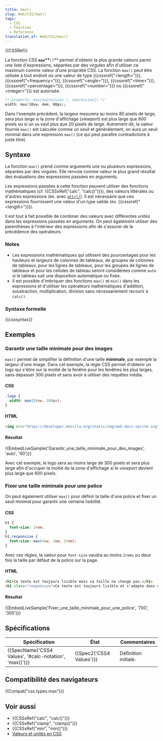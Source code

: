```yaml
---
title: max()
slug: Web/CSS/max()
tags:
  - CSS
  - Fonction
  - Reference
translation_of: Web/CSS/max()
---
```

{{CSSRef}}

La fonction CSS **`max`\*\***`()`\*\* permet d'obtenir la plus grande valeurs parmi une liste d'expressions, séparées par des virgules afin d'utiliser ce maximum comme valeur d'une propriété CSS. La fonction `max()` peut être utilisée à tout endroit où une valeur de type {{cssxref("&lt;length&gt;")}}, {{cssxref("&lt;frequency&gt;")}}, {{cssxref("&lt;angle&gt;")}}, {{cssxref("&lt;time&gt;")}}, {{cssxref("&lt;percentage&gt;")}}, {{cssxref("&lt;number&gt;")}} ou {{cssxref("&lt;integer&gt;")}} est autorisée.

```css
/* property: max(expression [, expression]) */
width: max(10vw, 4em, 80px);
```

Dans l'exemple précédent, la largeur mesurera au moins 80 pixels de large, sera plus large si la zone d'affichage (_viewport_) est plus large que 800 pixels ou si un `em` vaut plus que 20 pixels de large. Autrement dit, la valeur fournie `max()` est calculée comme un seuil et généralement, on aura un seuil minimal dans une expression `max()` (ce qui peut paraître contradictoire à juste titre).

## Syntaxe

La fonction `max()` prend comme arguments une ou plusieurs expressions, séparées par des virgules. Elle renvoie comme valeur le plus grand résultat des évaluations des expressions passées en arguments.

Les expressions passées à cette fonction peuvent utiliser des fonctions mathématiques (cf. {{CSSxRef("calc", "calc()")}}), des valeurs littérales ou d'autres expressions (ex. avec [`attr()`](/fr/docs/Web/CSS/attr)). Il est nécessaire que ces expressions fournissent une valeur d'un type valide (ex. {{cssxref("&lt;length&gt;")}}).

Il est tout à fait possible de combiner des valeurs avec différentes unités dans les expressions passées en arguments. On peut également utiliser des parenthèses à l'intérieur des expressions afin de s'assurer de la précédence des opérateurs.

### Notes

- Les expressions mathématiques qui utilisent des pourcentages pour les hauteurs et largeurs de colonnes de tableaux, de groupes de colonnes de tableaux, pour les lignes de tableaux, pour les groupes de lignes de tableaux et pour les cellules de tableau seront considérées comme `auto` si le tableau suit une disposition automatique ou fixée.
- Il est possible d'imbriquer des fonctions `max()` et `min()` dans les expressions et d'utiliser les opérateurs mathématiques d'addition, soustraction, multiplication, division sans nécessairement recourir à `calc()`.

### Syntaxe formelle

{{csssyntax}}

## Exemples

### Garantir une taille minimale pour des images

`max()` permet de simplifier la définition d'une taille **minimale**, par exemple la largeur d'une image. Dans cet exemple, la règle CSS permet d'obtenir un logo qui s'étire sur la moitié de la fenêtre pour les fenêtres les plus larges, sans dépasser 300 pixels et sans avoir à utiliser des requêtes média.

#### CSS

```css
.logo {
  width: max(50vw, 300px);
}
```

#### HTML

```html
<img src="https://developer.mozilla.org/static/img/web-docs-sprite.svg" alt="MDN Web Docs" class="logo">
```

#### Résultat

{{EmbedLiveSample('Garantir_une_taille_minimale_pour_des_images', 'auto', '60')}}

Avec cet exemple, le logo sera au moins large de 300 pixels et sera plus large afin d'occuper la moitié de la zone d'affichage si le _viewport_ devient plus large que 600 pixels.

### Fixer une taille minimale pour une police

On peut également utiliser `max()` pour définir la taille d'une police et fixer un seuil minimal pour garantir une certaine lisibilité.

#### CSS

```css
h1 {
  font-size: 2rem;
}
h1.responsive {
  font-size: max(4vw, 2em, 2rem);
}
```

Avec ces règles, la valeur pour `font-size` vaudra au moins `2rems` ou deux fois la taille par défaut de la police sur la page.

#### HTML

```html
<h1>Ce texte est toujours lisible mais sa taille ne change pas.</h1>
<h1 class="responsive">Ce texte est toujours lisible et s'adapte dans une certaine mesure.</h1>
```

#### Résultat

{{EmbedLiveSample('Fixer_une_taille_minimale_pour_une_police', '700', '300')}}

## Spécifications

| Spécification                                                            | État                             | Commentaires         |
| ------------------------------------------------------------------------ | -------------------------------- | -------------------- |
| {{SpecName('CSS4 Values', '#calc-notation', 'max()')}} | {{Spec2('CSS4 Values')}} | Définition initiale. |

## Compatibilité des navigateurs

{{Compat("css.types.max")}}

## Voir aussi

- {{CSSxRef("calc", "calc()")}}
- {{CSSxRef("clamp", "clamp()")}}
- {{CSSxRef("min", "min()")}}
- [Valeurs et unités en CSS](/fr/docs/Apprendre/CSS/Introduction_à_CSS/Values_and_units)
